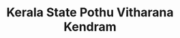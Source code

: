 ---
title: "Kerala State Pothu Vitharana Kendram"
url: /thiruvananthapuram/kerala-state-pothu-vitharana-kendram/
shop: Allgemein
---